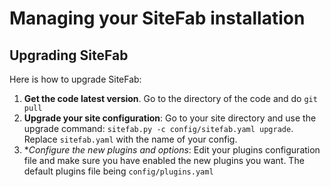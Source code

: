 # Managing your SiteFab installation

## Upgrading SiteFab

Here is how to upgrade SiteFab:

1. **Get the code latest version**. Go to the directory of the code and do `git pull`
2. **Upgrade  your site  configuration**: Go to your site directory and use the upgrade command: `sitefab.py -c config/sitefab.yaml upgrade`. Replace `sitefab.yaml` with the name of your config. 
3. **Configure the new plugins and options*: Edit your plugins configuration file and make sure you have enabled the new plugins you want. The default plugins file being `config/plugins.yaml`